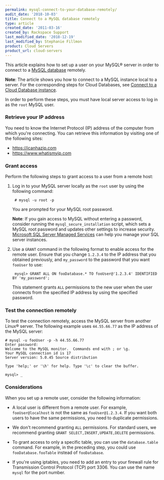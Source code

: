```yaml
---
permalink: mysql-connect-to-your-database-remotely/
audit_date: '2018-10-03'
title: Connect to a MySQL database remotely
type: article
created_date: '2011-03-16'
created_by: Rackspace Support
last_modified_date: '2018-12-19'
last_modified_by: Stephanie Fillmon
product: Cloud Servers
product_url: cloud-servers
---
```


This article explains how to set up a user on your MySQL&reg; server in order
to connect to a [MySQL database](https://www.rackspace.com/cloud/databases)
remotely.

**Note**: The article shows you how to connect to a MySQL instance local to a
server. For the corresponding steps for Cloud Databases, see [Connect to a
Cloud Database
instance](https://support.rackspace.com/how-to/connect-to-a-cloud-databases-instance/).

In order to perform these steps, you must have local server access to log in as
the `root` MySQL user.

### Retrieve your IP address

You need to know the Internet Protocol (IP) address of the computer from which
you're connecting. You can retrieve this information by visiting one of the
following sites:

-   <https://icanhazip.com>
-   <https://www.whatismyip.com>

### Grant access

Perform the following steps to grant access to a user from a remote host:

1. Log in to your MySQL server locally as the `root` user by using the
   following command:

        # mysql -u root -p

    You are prompted for your MySQL root password.

    **Note**: If you gain access to MySQL without entering a password,
    consider running the `mysql_secure_installation` script, which sets a
    MySQL root password and updates other settings to increase
    security. [Microsoft SQL Server Managed
    Services](https://www.rackspace.com/managed-hosting/database-services/microsoft-sql) can help you manage your SQL server instances.

2. Use a `GRANT` command in the following format to enable access for the
   remote user. Ensure that you change `1.2.3.4` to the IP address that you
   obtained previously, and `my_password` to the password that you
   want `fooUser` to use:

        mysql> GRANT ALL ON fooDatabase.* TO fooUser@'1.2.3.4' IDENTIFIED BY 'my_password';

    This statement grants `ALL` permissions to the new user when the user
    connects from the specified IP address by using the specified password.

### Test the connection remotely

To test the connection remotely, access the MySQL server from another
Linux&reg; server. The following example uses `44.55.66.77` as the IP address
of the MySQL server:

    # mysql -u fooUser -p -h 44.55.66.77
    Enter password:
    Welcome to the MySQL monitor.  Commands end with ; or \g.
    Your MySQL connection id is 17
    Server version: 5.0.45 Source distribution

    Type 'help;' or '\h' for help. Type '\c' to clear the buffer.

    mysql> _

### Considerations

When you set up a remote user, consider the following information:

 - A local user is different from a remote user. For example,
   `fooUser@localhost` is not the same as `fooUser@1.2.3.4`. If you want
   both users to have the same permissions, you need to duplicate permissions.

 - We don't recommend granting `ALL` permissions. For standard users, we
   recommend granting `GRANT SELECT,INSERT,UPDATE,DELETE` permissions.

 - To grant access to only a specific table, you can use the `database.table`
   command. For example, in the preceding step, you could use `fooDatabase.fooTable` instead of `fooDatabase`.

 - If you're using iptables, you need to add an entry to your firewall rule
   for Transmission Control Protocol (TCP) port 3306. You can use the name
   `mysql` for the port number.


<script type="application/ld+json">
   {
   "@context": "http://schema.org/",
   "@type": "HowTo",
   "name":"Connect to a MySQL database remotely",
   "description": "This article explains how to set up a user on your MySQL® server in order to connect to a MySQL database remotely. In order to perform these steps, you must have local server access to log in as the root MySQL user.",
   "step": [
   	{
   	"@type": "HowToSection",
   	"name": "Retrieve your IP address",
       "position": "1",
   	"itemListElement": "You need to know the Internet Protocol (IP) address of the computer from which you’re connecting."
   	},{
   	"@type": "HowToSection",
   	"name": "Grant access",
       "position": "2",
   	"itemListElement": [
   		{
           "@type": "HowToStep",
           "position": "1",
   		"text": "Log in to your MySQL server locally as the root user"
   		},{
           "@type": "HowToStep",
           "position": "2",
           "text": "Use a GRANT command to enable access for the remote user."
   		}]
   	},{
   	"@type": "HowToSection",
   	"name": "Test the connection remotely",
       "position": "3",
   	"itemListElement": "To test the connection remotely, access the MySQL server from another Linux® server."
   }]}
</script>
